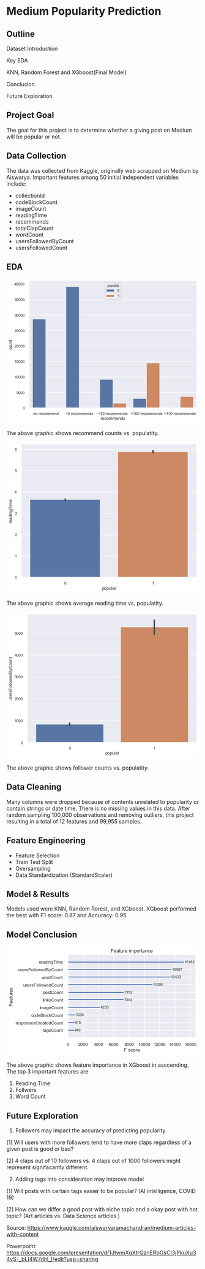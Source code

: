 # Medium Popularity Prediction

## Outline

Dataset Introduction

Key EDA

KNN, Random Forest and XGboost(Final Model)

Conclusion

Future Exploration

## Project Goal
The goal for this project is to determine whether a giving post on Medium will be popular or not.

## Data Collection

The data was collected from Kaggle, originally web scrapped on Medium by Aiswarya. Important features among 50 initial independent variables include:
  -  collectionId
  -  codeBlockCount
  -  imageCount
  -  readingTime
  -  recommends
  -  totalClapCount
  -  wordCount
  -  usersFollowedByCount
  -  usersFollowedCount
## EDA
![recommend.png](recommend.png)

The above graphic shows recommend counts vs. populatity.

![readingtime.png](readingtime.png)

The above graphic shows average reading time vs. populatity.

![followers.png](followers.png)

The above graphic shows follower counts vs. populatity.

## Data Cleaning

Many columns were dropped because of contents unrelated to popularity or contain strings or date time. There is no missing values in this data. After random sampling 100,000 observations and removing outliers, this project resulting in a total of 12 features and 99,955 samples.

## Feature Engineering

-  Feature Selection
-  Train Test Split
-  Oversampling
-  Data Standardization (StandardScaler)

## Model & Results

Models used were KNN, Random Rorest, and XGboost. XGboost performed the best with F1 score: 0.87 and Accuracy: 0.95.

## Model Conclusion

![xgboost.png](xgboost.png)

The above graphic shows feature importance in XGboost in asccending. The top 3 important features are

1. Reading Time
2. Follwers
3. Word Count

## Future Exploration

1. Followers may impact the accuracy of predicting popularity. 

(1) Will users with more followers tend to have more claps regardless of a given post is good or bad? 

(2) 4 claps out of 10 followers vs. 4 claps out of 1000 followers might represent signifacantly different.

2. Adding tags into consideration may improve model

(1) Will posts with certain tags easier to be popular? (AI intelligence, COVID 19)

(2) How can we differ a good post with niche topic and a okay post with hot topic? (Art articles vs. Data Science articles )

Source: https://www.kaggle.com/aiswaryaramachandran/medium-articles-with-content

Powerpoint: https://docs.google.com/presentation/d/1JtwmXgXtrQznERbGsCI3jPkuXu34vS-_bLI4W7dhl_I/edit?usp=sharing
